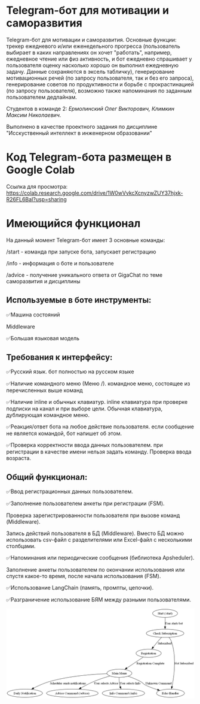 # Telegram-бот для мотивации и саморазвития
Telegram-бот для мотивации и саморазвития. Основные функции: трекер ежедневого и/или еженедельного прогресса (пользователь выбирает в каких направлениях он хочет "работать", например, ежедневное чтение или физ активность, и бот ежедневно спрашивает у пользователя оценку насколько хорошо он выполнил ежедневную задачу. Данные сохраняются в эксель табличку), генерирование мотивационных речей (по запросу пользователя, так и без его запроса), генерирование советов по продуктивности и борьбе с прокрастинацией (по запросу пользователя), возможно также напоминания по заданным пользователем дедлайнам.

Студентов в команде 2: *Ермолинский Олег Викторович, Климкин Максим Николаевич.*

Выполнено в качестве проектного задания по дисциплине "Исскуственный интеллект в инженерном образовании"



# Код Telegram-бота размещен в Google Colab
Ссылка для просмотра: https://colab.research.google.com/drive/1W0wVvkcXcnyzwZUY37hjxk-R26FL6BaI?usp=sharing



# Имеющийся функционал

На данный момент Telegram-бот имеет 3 основные команды: 

/start - команда при запуске бота, запускает регистрацию 

/info - информация о боте и пользователе

/advice - получение уникального ответа от GigaChat по теме саморазвития и дисциплины



## **Используемые в боте инструменты:**

✅Машина состояний

Middleware

✅Большая языковая модель



## **Требования к интерфейсу:**

✅Русский язык. 
бот полностью на русском языке

✅Наличие командного меню (Меню /). 
командное меню, состоящее из перечисленных выше команд

✅Наличие inline и обычных клавиатур.
inline клавиатура при проверке подписки на канал и при выборе цели. Обычная клавиатура, дублирующая командное меню.

✅Реакция/ответ бота на любое действие пользователя.
если сообщение не является командой, бот напишет об этом.

✅Проверка корректности ввода данных пользователем.
при регистрации в качестве имени нельзя задать команду. Проверка ввода возраста.



## **Общий функционал:**

✅Ввод регистрационных данных пользователем.

✅Заполнение пользователем анкеты при регистрации (FSM).

Проверка зарегистрированности пользователя при вызове команд (Middleware).

Запись действий пользователя в БД (Middleware). Вместо БД можно использовать csv-файл с разделителями или Excel-файл с несколькими столбцами.

✅Напоминания или периодические сообщения (библиотека Apsheduler).

Заполнение анкеты пользователем по окончании использования или спустя какое-то время, после начала использования (FSM).

✅Использование LangChain (память, промпты, цепочки).

✅Разграничение использование БЯМ между разными пользователями.

![Блок-схема бота](bot_flowchart.png)

